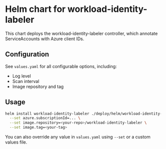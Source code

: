 # Helm chart for workload-identity-labeler

This chart deploys the workload-identity-labeler controller, which annotate ServiceAccounts with Azure client IDs.

## Configuration

See `values.yaml` for all configurable options, including:
- Log level
- Scan interval
- Image repository and tag

## Usage

```bash
helm install workload-identity-labeler ./deploy/helm/workload-identity-labeler \
  --set azure.subscriptionId=... \
  --set image.repository=<your-repo>/workload-identity-labeler \
  --set image.tag=<your-tag>
```

You can also override any value in `values.yaml` using `--set` or a custom values file.
